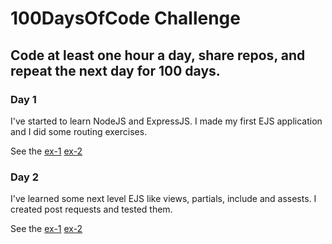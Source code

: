 # 100DaysOfCode Challenge
## Code at least one hour a day, share repos, and repeat the next day for 100 days.

### Day 1
  I've started to learn NodeJS and ExpressJS. I made my first EJS application and I did some routing exercises.
  
  See the [ex-1](https://github.com/kaanakdeniz/100DaysOfCode/tree/master/Day1%20-%20IntroToExpress/FirstExpressApp)
  [ex-2](https://github.com/kaanakdeniz/100DaysOfCode/tree/master/Day1%20-%20IntroToExpress/Routing%20Exercies)
  
### Day 2
   I've learned some next level EJS like views, partials, include and assests. I created post requests and tested them.
   
  See the [ex-1](https://github.com/kaanakdeniz/100DaysOfCode/tree/master/Day2%20-%20Intermediate%20Express/EJSDemo)
  [ex-2](https://github.com/kaanakdeniz/100DaysOfCode/tree/master/Day2%20-%20Intermediate%20Express/PostRequest)
    

